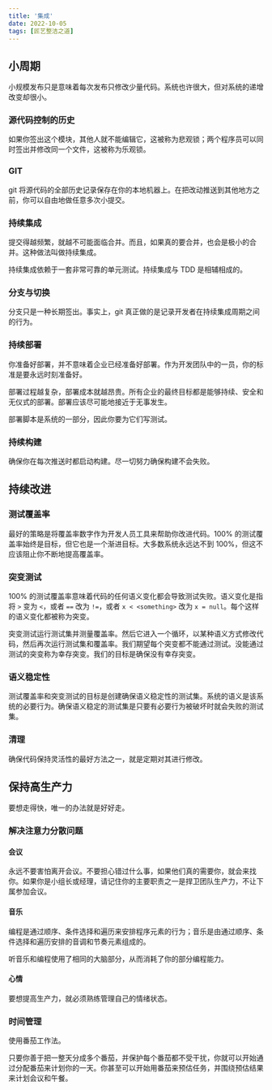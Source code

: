 ```yaml
---
title: '集成'
date: 2022-10-05
tags: [匠艺整洁之道]
---
```


## 小周期

小规模发布只是意味着每次发布只修改少量代码。系统也许很大，但对系统的递增改变却很小。

### 源代码控制的历史

如果你签出这个模块，其他人就不能编辑它，这被称为悲观锁；两个程序员可以同时签出并修改同一个文件，这被称为乐观锁。

### GIT

git 将源代码的全部历史记录保存在你的本地机器上。在把改动推送到其他地方之前，你可以自由地做任意多次小提交。

### 持续集成

提交得越频繁，就越不可能面临合并。而且，如果真的要合并，也会是极小的合并。这种做法叫做持续集成。

持续集成依赖于一套非常可靠的单元测试。持续集成与 TDD 是相辅相成的。

### 分支与切换

分支只是一种长期签出。事实上，git 真正做的是记录开发者在持续集成周期之间的行为。

### 持续部署

你准备好部署，并不意味着企业已经准备好部署。作为开发团队中的一员，你的标准是要永远时刻准备好。

部署过程越复杂，部署成本就越昂贵。所有企业的最终目标都是能够持续、安全和无仪式的部署。部署应该尽可能地接近于无事发生。

部署脚本是系统的一部分，因此你要为它们写测试。

### 持续构建

确保你在每次推送时都启动构建。尽一切努力确保构建不会失败。

## 持续改进

### 测试覆盖率

最好的策略是将覆盖率数字作为开发人员工具来帮助你改进代码。100% 的测试覆盖率始终是目标，但它也是一个渐进目标。大多数系统永远达不到 100%，但这不应该阻止你不断地提高覆盖率。

### 突变测试

100% 的测试覆盖率意味着代码的任何语义变化都会导致测试失败。语义变化是指将 `>` 变为 `<`，或者 `==` 改为 `!=`，或者 `x < <something>` 改为 `x = null`。每个这样的语义变化都被称为突变。

突变测试运行测试集并测量覆盖率。然后它进入一个循环，以某种语义方式修改代码，然后再次运行测试集和覆盖率。我们期望每个突变都不能通过测试。没能通过测试的突变称为幸存突变。我们的目标是确保没有幸存突变。

### 语义稳定性

测试覆盖率和突变测试的目标是创建确保语义稳定性的测试集。系统的语义是该系统的必要行为。确保语义稳定的测试集是只要有必要行为被破坏时就会失败的测试集。

### 清理

确保代码保持灵活性的最好方法之一，就是定期对其进行修改。

## 保持高生产力

要想走得快，唯一的办法就是好好走。

### 解决注意力分散问题

#### 会议

永远不要害怕离开会议。不要担心错过什么事，如果他们真的需要你，就会来找你。如果你是小组长或经理，请记住你的主要职责之一是捍卫团队生产力，不让下属参加会议。

#### 音乐

编程是通过顺序、条件选择和遍历来安排程序元素的行为；音乐是由通过顺序、条件选择和遍历安排的音调和节奏元素组成的。

听音乐和编程使用了相同的大脑部分，从而消耗了你的部分编程能力。

#### 心情

要想提高生产力，就必须熟练管理自己的情绪状态。

### 时间管理

使用番茄工作法。

只要你善于把一整天分成多个番茄，并保护每个番茄都不受干扰，你就可以开始通过分配番茄来计划你的一天。你甚至可以开始用番茄来预估任务，并围绕预估结果来计划会议和午餐。
